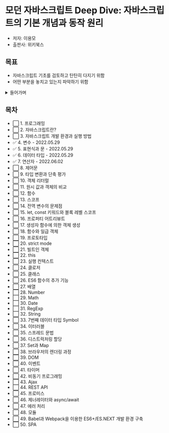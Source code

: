 # 모던 자바스크립트 Deep Dive: 자바스크립트의 기본 개념과 동작 원리

- 저자: 이용모
- 출판사: 위키북스

## 목표

- 자바스크립트 기초를 검토하고 탄탄히 다지기 위함
- 어떤 부분을 놓치고 있는지 파악하기 위함

<details>
<summary>들어가며</summary>

### 자바스크립트의 태생적 특징

- 대부분 프로그래밍 언어: 애플리케이션을 개발하기 위한 범용적인 용도로 설계
- 반면 자바스크립트: 웹페이지의 단순한 보조 기능을 처리하기 위한 제한적인 용도를 목적으로 생김
- 하지만 자바스크립트 또한 FE, BE 영역의 프로그래밍 언어로 사용 가능한 범용 어플리케이션 개발 언어로 성장

### 기본 개념과 동작 원리 이해의 중요성

- 프로그래머 역할: 요구사항을 기반으로 문제 해결을 위한 방안 고민 및 코드 구현
  - 구현된 코드를 의도대로 동작하게 하려면, 컴퓨터 내부에서 어떻게 동작하는지 예측 가능해야 함
- 명확한 의사소통: 문맥에 맞는 정확한 용어를 사용 (협업의 기본!)
- 에러 디버깅 용이: 에러 발생 원인을 이해하고 디버깅

### 학습 방법

- 1 ~ 3 사이클을 반복
- 빨리가는 유일한 방법은 제대로 가는 것이다. - 로버트 마틴(클린코드 저자) -

1. 기본 개념과 동작 원리

- 중요 키워드 우선, 그 외에는 일단 기술 부채로 쌓아두고 진행.
- 완벽한 이해보다는 반복 학습

2. 코딩 스킬

- 문제 해결 방안을 문법을 통해 구체화
- 자신의 능력을 조금 넘어서는 도전을 지속적으로 시도하고 연습

3. 프로젝트

- 더욱 깊은 이해와 협업 경험
- 추가 학습 필요한 사항 파악

</details>

## 목차

- ⬜ 1. 프로그래밍
- ⬜ 2. 자바스크립트란?
- ⬜ 3. 자바스크립트 개발 환경과 실행 방법
- ✅ 4. 변수 - 2022.05.29
- ✅ 5. 표현식과 문 - 2022.05.29
- ✅ 6. 데이터 타입 - 2022.05.29
- ✅ 7. 연산자 - 2022.06.02
- ⬜ 8. 제어문
- ⬜ 9. 타입 변환과 단축 평가
- ⬜ 10. 객체 리터럴
- ⬜ 11. 원시 값과 객체의 비교
- ⬜ 12. 함수
- ⬜ 13. 스코프
- ⬜ 14. 전역 변수의 문제점
- ⬜ 15. let, const 키워드와 블록 레벨 스코프
- ⬜ 16. 프로퍼티 어트리뷰트
- ⬜ 17. 생성자 함수에 의한 객체 생성
- ⬜ 18. 함수와 일급 객체
- ⬜ 19. 프로토타입
- ⬜ 20. strict mode
- ⬜ 21. 빌트인 객체
- ⬜ 22. this
- ⬜ 23. 실행 컨텍스트
- ⬜ 24. 클로저
- ⬜ 25. 클래스
- ⬜ 26. ES6 함수의 추가 기능
- ⬜ 27. 배열
- ⬜ 28. Number
- ⬜ 29. Math
- ⬜ 30. Date
- ⬜ 31. RegExp
- ⬜ 32. String
- ⬜ 33. 7번째 데이터 타입 Symbol
- ⬜ 34. 이터러블
- ⬜ 35. 스프레드 문법
- ⬜ 36. 디스트럭처링 할당
- ⬜ 37. Set과 Map
- ⬜ 38. 브라우저의 렌더링 과정
- ⬜ 39. DOM
- ⬜ 40. 이벤트
- ⬜ 41. 타이머
- ⬜ 42. 비동기 프로그래밍
- ⬜ 43. Ajax
- ⬜ 44. REST API
- ⬜ 45. 프로미스
- ⬜ 46. 제너레이터와 async/await
- ⬜ 47. 에러 처리
- ⬜ 48. 모듈
- ⬜ 49. Babel과 Webpack을 이용한 ES6+/ES.NEXT 개발 환경 구축
- ⬜ 50. SPA
